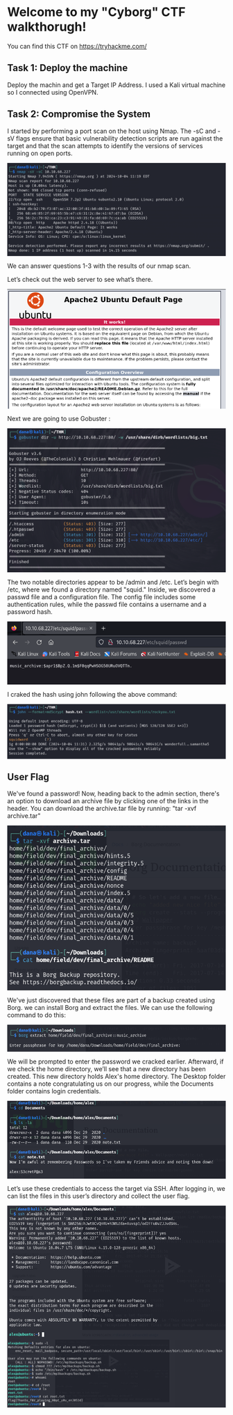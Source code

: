 # Welcome to my "Cyborg" CTF walkthorugh!
You can find this CTF on https://tryhackme.com/

## Task 1: Deploy the machine
Deploy the machin and get a Target IP Address. I used a Kali virtual machine so I connected using OpenVPN.

## Task 2: Compromise the System
I started by performing a port scan on the host using Nmap. The -sC and -sV flags ensure that basic vulnerability detection scripts are run against the target and that the scan attempts to identify the versions of services running on open ports.

<img align="center" src="images/image1.png">

We can answer questions 1-3 with the results of our nmap scan.

Let’s check out the web server to see what’s there.

<img align="center" src="images/image3.png">


Next we are going to use Gobuster :


<img align="center" src="images/image2.png">


The two notable directories appear to be /admin and /etc. Let’s begin with /etc, where we found a directory named "squid."
Inside, we discovered a passwd file and a configuration file. The config file includes some authentication rules, while the passwd file contains a username and a password hash.


<img align="center" src="images/image5.png">


I craked the hash using john following the above command:

<img align="center" src="images/image6.png">

## User Flag

We've found a password! Now, heading back to the admin section, there's an option to download an archive file by clicking one of the links in the header. 
You can download the archive.tar file by running: "tar -xvf archive.tar"

<img align="center" src="images/image7.png">

We've just discovered that these files are part of a backup created using Borg. we can install Borg and extract the files.
We can use the following command to do this:

<img align="center" src="images/image13.png">

We will be prompted to enter the password we cracked earlier. Afterward, if we check the home directory, we’ll see that a new directory has been created.
This new directory holds Alex's home directory. The Desktop folder contains a note congratulating us on our progress, while the Documents folder contains login credentials.


<img align="center" src="images/image10.png">

Let’s use these credentials to access the target via SSH. After logging in, we can list the files in this user’s directory and collect the user flag.


<img align="center" src="images/image11.png">

<img align="center" src="images/image12.png">













